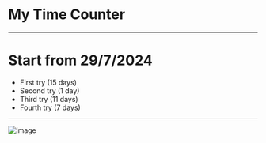 # My Time Counter

---

# Start from 29/7/2024

- First try (15 days)
- Second try (1 day)
- Third try (11 days)
- Fourth try (7 days)

---

![image](https://github.com/user-attachments/assets/cc102ee7-3023-478e-8e6e-85e591a3d316)
